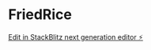 # FriedRice

[Edit in StackBlitz next generation editor ⚡️](https://stackblitz.com/~/github.com/akhilreghu/FriedRice)